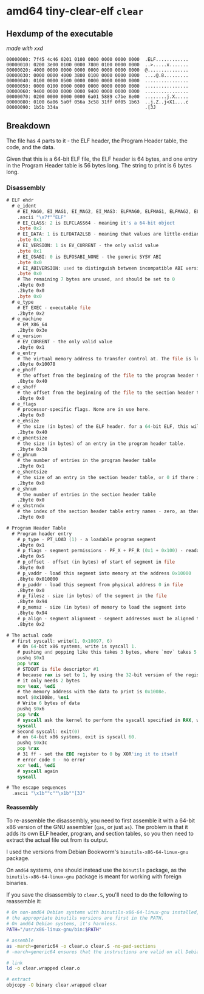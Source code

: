 # amd64 tiny-clear-elf `clear`

## Hexdump of the executable

*made with xxd*

```xxd
00000000: 7f45 4c46 0201 0100 0000 0000 0000 0000  .ELF............
00000010: 0200 3e00 0100 0000 7800 0100 0000 0000  ..>.....x.......
00000020: 4000 0000 0000 0000 0000 0000 0000 0000  @...............
00000030: 0000 0000 4000 3800 0100 0000 0000 0000  ....@.8.........
00000040: 0100 0000 0500 0000 0000 0000 0000 0000  ................
00000050: 0000 0100 0000 0000 0000 0000 0000 0000  ................
00000060: 9400 0000 0000 0000 9400 0000 0000 0000  ................
00000070: 0200 0000 0000 0000 6a01 5889 c7be 8e00  ........j.X.....
00000080: 0100 6a06 5a0f 056a 3c58 31ff 0f05 1b63  ..j.Z..j<X1....c
00000090: 1b5b 334a                                .[3J
```

## Breakdown

The file has 4 parts to it - the ELF header, the Program Header table, the code, and the data.

Given that this is a 64-bit ELF file, the ELF header is 64 bytes, and one entry in the Program Header table is 56 bytes long. The string to print is 6 bytes long.

### Disassembly

```asm
# ELF ehdr
  # e_ident
    # EI_MAG0, EI_MAG1, EI_MAG2, EI_MAG3: ELFMAG0, ELFMAG1, ELFMAG2, ELFMAG3 - the ELF magic number
    .ascii "\x7f""ELF"
    # EI_CLASS: 2 is ELFCLASS64 - meaning it's a 64-bit object
    .byte 0x2
    # EI_DATA: 1 is ELFDATA2LSB - meaning that values are little-endian encoded
    .byte 0x1
    # EI_VERSION: 1 is EV_CURRENT - the only valid value
    .byte 0x1
    # EI_OSABI: 0 is ELFOSABI_NONE - the generic SYSV ABI
    .byte 0x0
    # EI_ABIVERSION: used to distinguish between incompatible ABI versions. Unused for the SYSV ABI
    .byte 0x0
    # The remaining 7 bytes are unused, and should be set to 0
    .4byte 0x0
    .2byte 0x0
    .byte 0x0
  # e_type
    # ET_EXEC - executable file
    .2byte 0x2
  # e_machine
    # EM_X86_64
    .2byte 0x3e
  # e_version
    # EV_CURRENT - the only valid value
    .4byte 0x1
  # e_entry
    # The virtual memory address to transfer control at. The file is loaded into memory address 0x10000, and the code starts 0x78 bytes into the file
    .8byte 0x10078
  # e_phoff
    # the offset from the beginning of the file to the program header table
    .8byte 0x40
  # e_shoff
    # the offset from the beginning of the file to the section header table - zero, as there is no section header table
    .8byte 0x0
  # e_flags
    # processor-specific flags. None are in use here.
    .4byte 0x0
  # e_ehsize
    # the size (in bytes) of the ELF header. for a 64-bit ELF, this will always be 64
    .2byte 0x40
  # e_phentsize
    # the size (in bytes) of an entry in the program header table.
    .2byte 0x38
  # e_phnum
    # the number of entries in the program header table
    .2byte 0x1
  # e_shentsize
    # the size of an entry in the section header table, or 0 if there is no section header table
    .2byte 0x0
  # e_shnum
    # the number of entries in the section header table
    .2byte 0x0
  # e_shstrndx
    # the index of the section header table entry names - zero, as there is no section header table
    .2byte 0x0

# Program Header Table
  # Program header entry
    # p_type - PT_LOAD (1) - a loadable program segment
    .4byte 0x1
    # p_flags - segment permissions - PF_X + PF_R (0x1 + 0x100) - readable and executable
    .4byte 0x5
    # p_offset - offset (in bytes) of start of segment in file
    .8byte 0x0
    # p_vaddr - load this segment into memory at the address 0x10000
    .8byte 0x010000
    # p_paddr - load this segment from physical address 0 in file
    .8byte 0x0
    # p_filesz - size (in bytes) of the segment in the file
    .8byte 0x94
    # p_memsz - size (in bytes) of memory to load the segment into
    .8byte 0x94
    # p_align - segment alignment - segment addresses must be aligned to multiples of this value
    .8byte 0x2

# The actual code
  # first syscall: write(1, 0x10097, 6)
    # On 64-bit x86 systems, write is syscall 1.
    # pushing and popping like this takes 3 bytes, where `mov` takes 5
    pushq $0x1
    pop %rax
    # STDOUT is file descriptor #1
    # because rax is set to 1, by using the 32-bit version of the register to register mov to copy eax to edi,
    # it only needs 2 bytes
    mov %eax, %edi
    # the memory address with the data to print is 0x1008e.
    movl $0x1008e, %esi
    # Write 6 bytes of data
    pushq $0x6
    pop %rdx
    # syscall ask the kernel to perform the syscall specified in RAX, with arguments from RDI, RSI, RDX, and others
    syscall
  # Second syscall: exit(0)
    # on 64-bit x86 systems, exit is syscall 60.
    pushq $0x3c
    pop %rax
    # 31 ff - set the EDI register to 0 by XOR'ing it to itself
    # error code 0 - no error
    xor %edi, %edi
    # syscall again
    syscall

# The escape sequences
  .ascii "\x1b""c""\x1b""[3J"
```

#### Reassembly

To re-assemble the disassembly, you need to first assemble it with a 64-bit x86 version of the GNU assembler (`gas`, or just `as`). The problem is that it adds its own ELF header, program, and section tables, so you then need to extract the actual file out from its output.

I used the versions from Debian Bookworm's `binutils-x86-64-linux-gnu` package.

On `amd64` systems, one should instead use the `binutils` package, as the `binutils-x86-64-linux-gnu` package is meant for working with foreign binaries.

If you save the disassembly to `clear.S`, you'll need to do the following to reassemble it:

```sh
# On non-amd64 Debian systems with binutils-x86-64-linux-gnu installed, this will ensure
# the appropriate binutils versions are first in the PATH.
# On amd64 Debian systems, it's harmless.
PATH="/usr/x86-linux-gnu/bin:$PATH"

# assemble
as -march=generic64 -o clear.o clear.S -no-pad-sections
# -march=generic64 ensures that the instructions are valid on all Debian amd64 systems

# link
ld -o clear.wrapped clear.o

# extract
objcopy -O binary clear.wrapped clear
```
